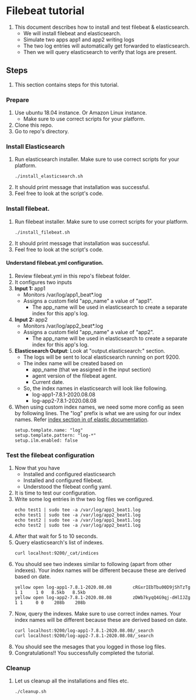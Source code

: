 # Filebeat tutorial
1. This document describes how to install and test filebeat & elasticsearch.
    * We will install filebeat and elasticsearch.
    * Simulate two apps app1 and app2 writing logs
    * The two log entries will automatically get forwarded to elasticsearch.
    * Then we will query elasticsearch to verify that logs are present.

## Steps
1. This section contains steps for this tutorial.

### Prepare
1. Use ubuntu 18.04 instance. Or Amazon Linux instance. 
    * Make sure to use correct scripts for your platform.
2. Clone this repo.
3. Go to repo's directory.

### Install Elasticsearch
1. Run elasticsearch installer.  Make sure to use correct scripts for your platform.
    ```
    ./install_elasticsearch.sh
    ```
2. It should print message that installation was successful.
3. Feel free to look at the script's code.

### Install filebeat.
1. Run filebeat installer.  Make sure to use correct scripts for your platform.
    ```
    ./install_filebeat.sh
    ```
2. It should print message that installation was successful.
3. Feel free to look at the script's code.

#### Understand filebeat.yml configuration.
1. Review filebeat.yml in this repo's filebeat folder.
2. It configures two inputs
3. **Input 1:** app1
    * Monitors /var/log/app1_beat*.log
    * Assigns a custom field "app_name" a value of "app1".
        - The app_name will be used in elasticsearch to create a separate index for this app's log.
4. **Input 2:** app2
    * Monitors /var/log/app2_beat*.log
    * Assigns a custom field "app_name" a value of "app2".
        - The app_name will be used in elasticsearch to create a separate index for this app's log.
5. **Elasticsearch Output**: Look at "output.elasticsearch:" section.
    * The logs will be sent to local elasticsearch running on port 9200.
    * The index name will be created based on
        - app_name (that we assigned in the input section)
        - agent version of the filebeat agent.
        - Current date.
    * So, the index names in elasticsearch will look like following.
        - log-app1-7.8.1-2020.08.08
        - log-app2-7.8.1-2020.08.08
6. When using custom index names, we need some more config as seen by following lines. The "log" prefix is what we are using for our index names. Refer [index section in of elastic documentation](https://www.elastic.co/guide/en/beats/filebeat/current/elasticsearch-output.html#index-option-es).
    ```
    setup.template.name: "log"
    setup.template.pattern: "log-*"
    setup.ilm.enabled: false
    ```

### Test the filebeat configuration
1. Now that you have
    * Installed and configured elasticsearch
    * Installed and configured filebeat.
    * Understood the filebeat config yaml.
2. It is time to test our configuration.
3. Write some log entries in thw two log files we configured.
    ```
    echo test1 | sudo tee -a /var/log/app1_beat1.log
    echo test1 | sudo tee -a /var/log/app2_beat1.log
    echo test2 | sudo tee -a /var/log/app1_beat1.log
    echo test2 | sudo tee -a /var/log/app2_beat1.log
    ```
4. After that wait for 5 to 10 seconds.
5. Query elasticsearch's list of indexes.
    ```
    curl localhost:9200/_cat/indices
    ```
6. You should see two indexes similar to following (apart from other indexes). Your index names will be different because these are derived based on date.
    ```
    yellow open log-app1-7.8.1-2020.08.08        cRGxrIEbTbu00D9jShTzTg 1 1     1 0   8.5kb   8.5kb
    yellow open log-app2-7.8.1-2020.08.08        zDWb7kyqQ4G9qj-dHlIJZg 1 1     0 0    208b    208b
    ```
7. Now, query the indexes. Make sure to use correct index names. Your index names will be different because these are derived based on date.
    ```
    curl localhost:9200/log-app1-7.8.1-2020.08.08/_search
    curl localhost:9200/log-app2-7.8.1-2020.08.08/_search
    ```
8. You should see the mesages that you logged in those log files.
9. Congratulations!! You successfully completed the tutorial.

### Cleanup
1. Let us cleanup all the installations and files etc.
    ```
    ./cleanup.sh
    ```
